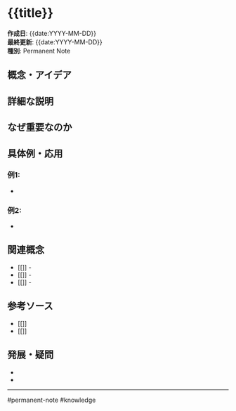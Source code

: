 # {{title}}

**作成日**: {{date:YYYY-MM-DD}}  
**最終更新**: {{date:YYYY-MM-DD}}  
**種別**: Permanent Note  

## 概念・アイデア
<!-- 核となる概念やアイデアを簡潔に説明 -->


## 詳細な説明
<!-- 自分の言葉で詳しく説明 -->


## なぜ重要なのか
<!-- この概念がなぜ価値があるのか、どう活用できるのか -->


## 具体例・応用
<!-- 実際の例や応用方法 -->
### 例1: 
- 

### 例2: 
- 

## 関連概念
<!-- このアイデアと関連する他の概念 -->
- [[]] - 
- [[]] - 
- [[]] - 

## 参考ソース
<!-- このアイデアの形成に影響した情報源 -->
- [[]]
- [[]]

## 発展・疑問
<!-- 今後深掘りしたい点や疑問 -->
- 
- 

---
#permanent-note #knowledge 